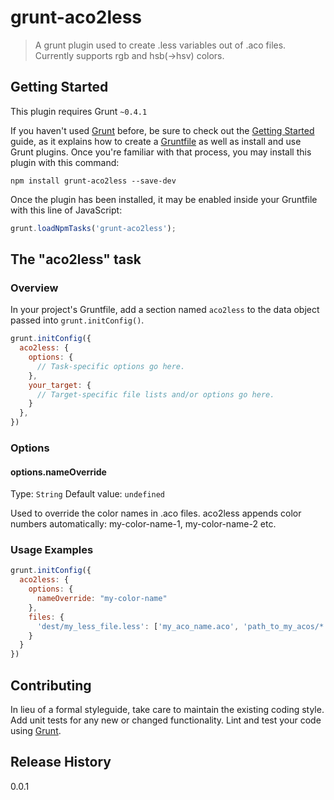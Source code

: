 # grunt-aco2less

> A grunt plugin used to create .less variables out of .aco files. Currently supports rgb and hsb(->hsv) colors.

## Getting Started
This plugin requires Grunt `~0.4.1`

If you haven't used [Grunt](http://gruntjs.com/) before, be sure to check out the [Getting Started](http://gruntjs.com/getting-started) guide, as it explains how to create a [Gruntfile](http://gruntjs.com/sample-gruntfile) as well as install and use Grunt plugins. Once you're familiar with that process, you may install this plugin with this command:

```shell
npm install grunt-aco2less --save-dev
```

Once the plugin has been installed, it may be enabled inside your Gruntfile with this line of JavaScript:

```js
grunt.loadNpmTasks('grunt-aco2less');
```

## The "aco2less" task

### Overview
In your project's Gruntfile, add a section named `aco2less` to the data object passed into `grunt.initConfig()`.

```js
grunt.initConfig({
  aco2less: {
    options: {
      // Task-specific options go here.
    },
    your_target: {
      // Target-specific file lists and/or options go here.
    }
  },
})
```

### Options

#### options.nameOverride
Type: `String`
Default value: `undefined`

Used to override the color names in .aco files. aco2less appends color numbers automatically: my-color-name-1, my-color-name-2 etc.


### Usage Examples

```js
grunt.initConfig({
  aco2less: {
    options: {
      nameOverride: "my-color-name"
    },
    files: {
      'dest/my_less_file.less': ['my_aco_name.aco', 'path_to_my_acos/*.aco'],
    }
  }
})
```

## Contributing
In lieu of a formal styleguide, take care to maintain the existing coding style. Add unit tests for any new or changed functionality. Lint and test your code using [Grunt](http://gruntjs.com/).

## Release History
0.0.1

